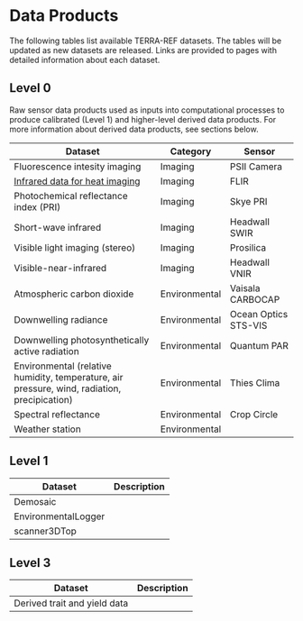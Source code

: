 # Data Products

The following tables list available TERRA-REF datasets. The tables will be updated as new datasets are released.  Links are provided to pages with detailed information about each dataset.

## Level 0

Raw sensor data products used as inputs into computational processes to produce calibrated  \(Level 1\) and higher-level derived data products.  For more information about derived data products, see sections below.

| Dataset | Category | Sensor |
| --- | --- | --- |
| Fluorescence intesity imaging | Imaging | PSII Camera |
| [Infrared data for heat imaging](/flir.md) | Imaging | FLIR |
| Photochemical reflectance index \(PRI\) | Imaging | Skye PRI |
| Short-wave infrared | Imaging | Headwall SWIR |
| Visible light imaging \(stereo\) | Imaging | Prosilica |
| Visible-near-infrared | Imaging | Headwall VNIR |
| Atmospheric carbon dioxide | Environmental | Vaisala CARBOCAP |
| Downwelling radiance | Environmental | Ocean Optics STS-VIS |
| Downwelling photosynthetically active radiation | Environmental | Quantum PAR |
| Environmental \(relative humidity, temperature, air pressure, wind, radiation, precipication\) | Environmental | Thies Clima |
| Spectral reflectance | Environmental | Crop Circle |
| Weather station | Environmental |  |

## Level 1

| Dataset | Description |
| --- | --- |
| Demosaic |  |
| EnvironmentalLogger |  |
| scanner3DTop |

## Level 3

| Dataset | Description |
| --- | --- |
| Derived trait and yield data |  |

